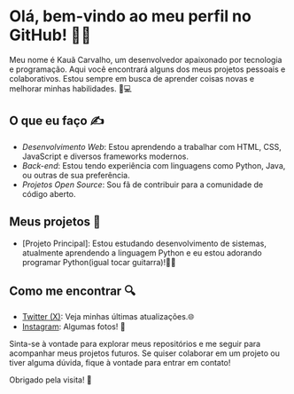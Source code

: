 
# Olá, bem-vindo ao meu perfil no GitHub! 👋😺

Meu nome é Kauã Carvalho, um desenvolvedor apaixonado por tecnologia e programação. Aqui você encontrará alguns dos meus projetos pessoais e colaborativos. Estou sempre em busca de aprender coisas novas e melhorar minhas habilidades. 👤💻

## O que eu faço ✍

- *Desenvolvimento Web*: Estou aprendendo a trabalhar com HTML, CSS, JavaScript e diversos frameworks modernos.
- *Back-end*: Estou tendo experiência com linguagens como Python, Java, ou outras de sua preferência.
- *Projetos Open Source*: Sou fã de contribuir para a comunidade de código aberto.

## Meus projetos 📓

- [Projeto Principal]: Estou estudando desenvolvimento de sistemas, atualmente aprendendo a linguagem Python e eu estou adorando programar Python(igual tocar guitarra)!🎸🎶

## Como me encontrar 🔍

- [Twitter (X)](https://x.com/KauCarv75289759?t=vO8qfqvkV7c4N25BKN9cbw&s=09): Veja minhas últimas atualizações.🌐
- [Instagram](https://www.instagram.com/kkaua_carv?igsh=ODBqc3FnbmYybWZy): Algumas fotos! 🤳

Sinta-se à vontade para explorar meus repositórios e me seguir para acompanhar meus projetos futuros. Se quiser colaborar em um projeto ou tiver alguma dúvida, fique à vontade para entrar em contato!

Obrigado pela visita! 🙌